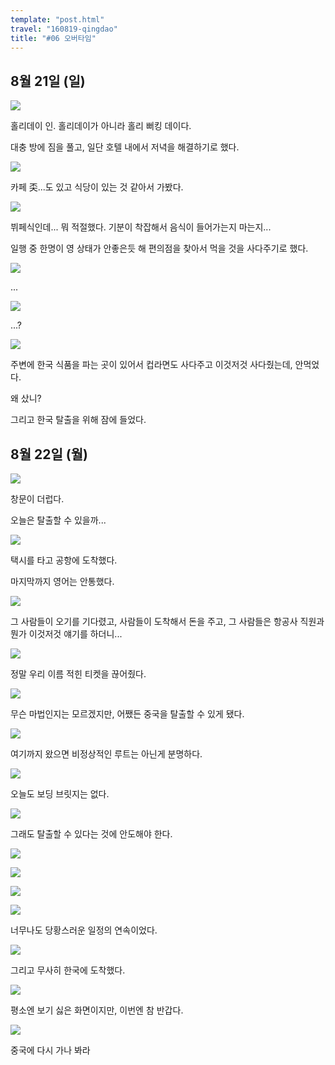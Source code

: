```yaml
---
template: "post.html"
travel: "160819-qingdao"
title: "#06 오버타임"
---
```


## 8월 21일 (일)

![](/160819-qingdao/06_01.jpg)

홀리데이 인.
홀리데이가 아니라 홀리 뻐킹 데이다.

대충 방에 짐을 풀고, 일단 호텔 내에서 저녁을 해결하기로 했다.

![](/160819-qingdao/06_02.jpg)

카페 奀...도 있고 식당이 있는 것 같아서 가봤다.

![](/160819-qingdao/06_03.jpg)

뷔페식인데... 뭐 적절했다.
기분이 착잡해서 음식이 들어가는지 마는지...

일행 중 한명이 영 상태가 안좋은듯 해 편의점을 찾아서 먹을 것을 사다주기로 했다.

![](/160819-qingdao/06_04.jpg)

...

![](/160819-qingdao/06_05.jpg)

...?

![](/160819-qingdao/06_06.jpg)

주변에 한국 식품을 파는 곳이 있어서 컵라면도 사다주고 이것저것 사다줬는데, 안먹었다.

왜 샀니?

그리고 한국 탈출을 위해 잠에 들었다.

## 8월 22일 (월)

![](/160819-qingdao/06_07.jpg)

창문이 더럽다.

오늘은 탈출할 수 있을까...

![](/160819-qingdao/06_08.jpg)

택시를 타고 공항에 도착했다.

마지막까지 영어는 안통했다.

![](/160819-qingdao/06_09.jpg)

그 사람들이 오기를 기다렸고, 사람들이 도착해서 돈을 주고, 그 사람들은 항공사 직원과 뭔가 이것저것 얘기를 하더니...

![](/160819-qingdao/06_10.jpg)

정말 우리 이름 적힌 티켓을 끊어줬다.

![](/160819-qingdao/06_11.jpg)

무슨 마법인지는 모르겠지만, 어쨌든 중국을 탈출할 수 있게 됐다.

![](/160819-qingdao/06_12.jpg)

여기까지 왔으면 비정상적인 루트는 아닌게 분명하다.

![](/160819-qingdao/06_13.jpg)

오늘도 보딩 브릿지는 없다.

![](/160819-qingdao/06_14.jpg)

그래도 탈출할 수 있다는 것에 안도해야 한다.

![](/160819-qingdao/06_15.jpg)

![](/160819-qingdao/06_16.jpg)

![](/160819-qingdao/06_17.jpg)

![](/160819-qingdao/06_18.jpg)

너무나도 당황스러운 일정의 연속이었다.

![](/160819-qingdao/06_19.jpg)

그리고 무사히 한국에 도착했다.

![](/160819-qingdao/06_20.jpg)

평소엔 보기 싫은 화면이지만, 이번엔 참 반갑다.

![](/160819-qingdao/06_21.jpg)

중국에 다시 가나 봐라
